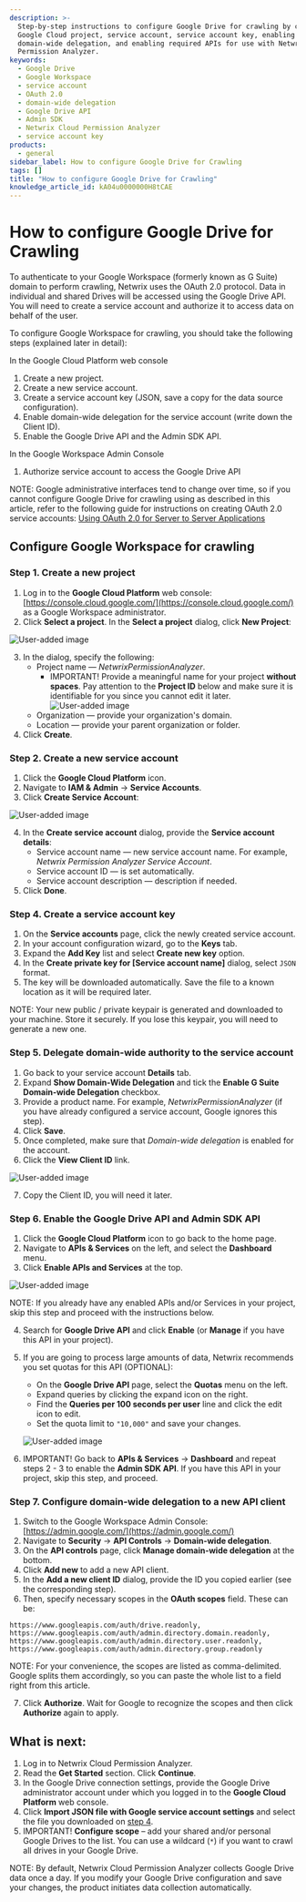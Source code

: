 ```yaml
---
description: >-
  Step-by-step instructions to configure Google Drive for crawling by creating a
  Google Cloud project, service account, service account key, enabling
  domain-wide delegation, and enabling required APIs for use with Netwrix Cloud
  Permission Analyzer.
keywords:
  - Google Drive
  - Google Workspace
  - service account
  - OAuth 2.0
  - domain-wide delegation
  - Google Drive API
  - Admin SDK
  - Netwrix Cloud Permission Analyzer
  - service account key
products:
  - general
sidebar_label: How to configure Google Drive for Crawling
tags: []
title: "How to configure Google Drive for Crawling"
knowledge_article_id: kA04u0000000H8tCAE
---
```


# How to configure Google Drive for Crawling

To authenticate to your Google Workspace (formerly known as G Suite) domain to perform crawling, Netwrix uses the OAuth 2.0 protocol. Data in individual and shared Drives will be accessed using the Google Drive API. You will need to create a service account and authorize it to access data on behalf of the user.

To configure Google Workspace for crawling, you should take the following steps (explained later in detail):

In the Google Cloud Platform web console

1. Create a new project.
2. Create a new service account.
3. Create a service account key (JSON, save a copy for the data source configuration).
4. Enable domain-wide delegation for the service account (write down the Client ID).
5. Enable the Google Drive API and the Admin SDK API.

In the Google Workspace Admin Console

1. Authorize service account to access the Google Drive API

NOTE: Google administrative interfaces tend to change over time, so if you cannot configure Google Drive for crawling using as described in this article, refer to the following guide for instructions on creating OAuth 2.0 service accounts: [Using OAuth 2.0 for Server to Server Applications](https://developers.google.com/identity/protocols/oauth2/service-account)

## Configure Google Workspace for crawling

### Step 1. Create a new project

1. Log in to the **Google Cloud Platform** web console: [https://console.cloud.google.com/](https://console.cloud.google.com/) as a Google Workspace administrator.
2. Click **Select a project**. In the **Select a project** dialog, click **New Project**:

![User-added image](./images/ka04u000000HcZf_0EM4u000002D34F.png)

3. In the dialog, specify the following:
   - Project name — *NetwrixPermissionAnalyzer*.
     - IMPORTANT! Provide a meaningful name for your project **without spaces**. Pay attention to the **Project ID** below and make sure it is identifiable for you since you cannot edit it later.
     ![User-added image](./images/ka04u000000HcZf_0EM4u000002D3i0.png)
   - Organization — provide your organization's domain.
   - Location — provide your parent organization or folder.
4. Click **Create**.

### Step 2. Create a new service account

1. Click the **Google Cloud Platform** icon.
2. Navigate to **IAM & Admin** → **Service Accounts**.
3. Click **Create Service Account**:

![User-added image](./images/ka04u000000HcZf_0EM4u000002D35r.png)

4. In the **Create service account** dialog, provide the **Service account details**:
   - Service account name — new service account name. For example, *Netwrix Permission Analyzer Service Account*.
   - Service account ID — is set automatically.
   - Service account description — description if needed.
5. Click **Done**.

### Step 4. Create a service account key

1. On the **Service accounts** page, click the newly created service account.
2. In your account configuration wizard, go to the **Keys** tab.
3. Expand the **Add Key** list and select **Create new key** option.
4. In the **Create private key for [Service account name]** dialog, select `JSON` format.
5. The key will be downloaded automatically. Save the file to a known location as it will be required later.

NOTE: Your new public / private keypair is generated and downloaded to your machine. Store it securely. If you lose this keypair, you will need to generate a new one.

### Step 5. Delegate domain-wide authority to the service account

1. Go back to your service account **Details** tab.
2. Expand **Show Domain-Wide Delegation** and tick the **Enable G Suite Domain-wide Delegation** checkbox.
3. Provide a product name. For example, *NetwrixPermissionAnalyzer* (if you have already configured a service account, Google ignores this step).
4. Click **Save**.
5. Once completed, make sure that *Domain-wide delegation* is enabled for the account.
6. Click the **View Client ID** link.

![User-added image](./images/ka04u000000HcZf_0EM4u000002D3i5.png)

7. Copy the Client ID, you will need it later.

### Step 6. Enable the Google Drive API and Admin SDK API

1. Click the **Google Cloud Platform** icon to go back to the home page.
2. Navigate to **APIs & Services** on the left, and select the **Dashboard** menu.
3. Click **Enable APIs and Services** at the top.

![User-added image](./images/ka04u000000HcZf_0EM4u000002Plj2.png)

NOTE: If you already have any enabled APIs and/or Services in your project, skip this step and proceed with the instructions below.

4. Search for **Google Drive API** and click **Enable** (or **Manage** if you have this API in your project).
5. If you are going to process large amounts of data, Netwrix recommends you set quotas for this API (OPTIONAL):
   - On the **Google Drive API** page, select the **Quotas** menu on the left.
   - Expand queries by clicking the expand icon on the right.
   - Find the **Queries per 100 seconds per user** line and click the edit icon to edit.
   - Set the quota limit to `"10,000"` and save your changes.

   ![User-added image](./images/ka04u000000HcZf_0EM4u000002Pljb.png)

6. IMPORTANT! Go back to **APIs & Services** → **Dashboard** and repeat steps 2 - 3 to enable the **Admin SDK API**. If you have this API in your project, skip this step, and proceed.

### Step 7. Configure domain-wide delegation to a new API client

1. Switch to the Google Workspace Admin Console: [https://admin.google.com/](https://admin.google.com/)
2. Navigate to **Security** → **API Controls** → **Domain-wide delegation**.
3. On the **API controls** page, click **Manage domain-wide delegation** at the bottom.
4. Click **Add new** to add a new API client.
5. In the **Add a new client ID** dialog, provide the ID you copied earlier (see the corresponding step).
6. Then, specify necessary scopes in the **OAuth scopes** field. These can be:

```text
https://www.googleapis.com/auth/drive.readonly,
https://www.googleapis.com/auth/admin.directory.domain.readonly,
https://www.googleapis.com/auth/admin.directory.user.readonly,
https://www.googleapis.com/auth/admin.directory.group.readonly
```

NOTE: For your convenience, the scopes are listed as comma-delimited. Google splits them accordingly, so you can paste the whole list to a field right from this article.

7. Click **Authorize**. Wait for Google to recognize the scopes and then click **Authorize** again to apply.

## What is next:

1. Log in to Netwrix Cloud Permission Analyzer.
2. Read the **Get Started** section. Click **Continue**.
3. In the Google Drive connection settings, provide the Google Drive administrator account under which you logged in to the **Google Cloud Platform** web console.
4. Click **Import JSON file with Google service account settings** and select the file you downloaded on [step 4](#Key).
5. IMPORTANT! **Configure scope** – add your shared and/or personal Google Drives to the list. You can use a wildcard (`*`) if you want to crawl all drives in your Google Drive.

NOTE: By default, Netwrix Cloud Permission Analyzer collects Google Drive data once a day. If you modify your Google Drive configuration and save your changes, the product initiates data collection automatically.
